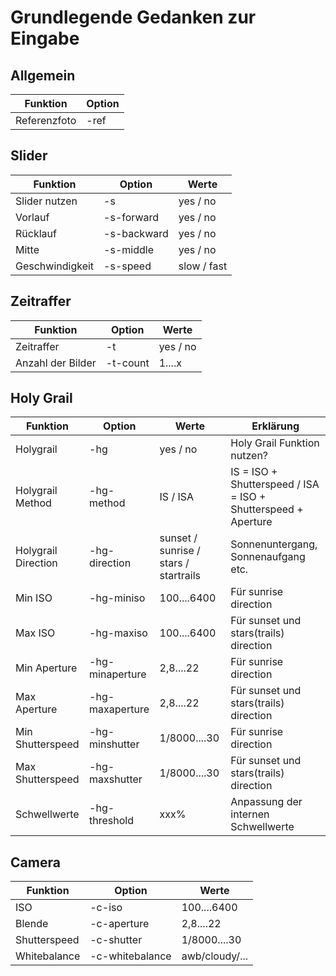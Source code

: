 # Grundlegende Gedanken zur Eingabe

## Allgemein
Funktion | Option
---------|--------
Referenzfoto | -ref

## Slider
Funktion | Option | Werte
---------|--------|------
Slider nutzen | -s | yes / no
Vorlauf | -s-forward | yes / no
Rücklauf | -s-backward | yes / no
Mitte | -s-middle | yes / no
Geschwindigkeit | -s-speed | slow / fast

## Zeitraffer
Funktion | Option | Werte
---------|--------|------
Zeitraffer | -t | yes / no
Anzahl der Bilder | -t-count | 1....x

## Holy Grail
Funktion | Option | Werte | Erklärung
---------|--------|-------|----------
Holygrail | -hg | yes / no | Holy Grail Funktion nutzen?
Holygrail Method | -hg-method | IS / ISA | IS = ISO + Shutterspeed / ISA = ISO + Shutterspeed + Aperture
Holygrail Direction | -hg-direction | sunset / sunrise / stars / startrails | Sonnenuntergang, Sonnenaufgang etc.
Min ISO | -hg-miniso | 100....6400 | Für sunrise direction
Max ISO | -hg-maxiso | 100....6400 | Für sunset und stars(trails) direction
Min Aperture | -hg-minaperture | 2,8....22 | Für sunrise direction
Max Aperture | -hg-maxaperture | 2,8....22 | Für sunset und stars(trails) direction
Min Shutterspeed | -hg-minshutter | 1/8000....30 | Für sunrise direction
Max Shutterspeed | -hg-maxshutter | 1/8000....30 | Für sunset und stars(trails) direction
Schwellwerte | -hg-threshold | xxx% | Anpassung der internen Schwellwerte

## Camera
Funktion | Option | Werte
---------|--------|------
ISO | -c-iso | 100....6400
Blende | -c-aperture | 2,8....22
Shutterspeed | -c-shutter | 1/8000....30
Whitebalance | -c-whitebalance | awb/cloudy/...
